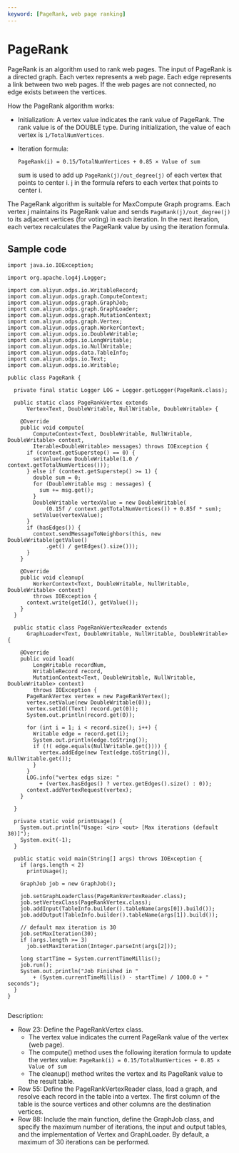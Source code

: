 ```yaml
---
keyword: [PageRank, web page ranking]
---
```


# PageRank

PageRank is an algorithm used to rank web pages. The input of PageRank is a directed graph. Each vertex represents a web page. Each edge represents a link between two web pages. If the web pages are not connected, no edge exists between the vertices.

How the PageRank algorithm works:

-   Initialization: A vertex value indicates the rank value of PageRank. The rank value is of the DOUBLE type. During initialization, the value of each vertex is `1/TotalNumVertices`.
-   Iteration formula:

    `PageRank(i) = 0.15/TotalNumVertices + 0.85 × Value of sum`

    sum is used to add up `PageRank(j)/out_degree(j)` of each vertex that points to center i. j in the formula refers to each vertex that points to center i.


The PageRank algorithm is suitable for MaxCompute Graph programs. Each vertex j maintains its PageRank value and sends `PageRank(j)/out_degree(j)` to its adjacent vertices \(for voting\) in each iteration. In the next iteration, each vertex recalculates the PageRank value by using the iteration formula.

## Sample code

```
import java.io.IOException;

import org.apache.log4j.Logger;

import com.aliyun.odps.io.WritableRecord;
import com.aliyun.odps.graph.ComputeContext;
import com.aliyun.odps.graph.GraphJob;
import com.aliyun.odps.graph.GraphLoader;
import com.aliyun.odps.graph.MutationContext;
import com.aliyun.odps.graph.Vertex;
import com.aliyun.odps.graph.WorkerContext;
import com.aliyun.odps.io.DoubleWritable;
import com.aliyun.odps.io.LongWritable;
import com.aliyun.odps.io.NullWritable;
import com.aliyun.odps.data.TableInfo;
import com.aliyun.odps.io.Text;
import com.aliyun.odps.io.Writable;

public class PageRank {

  private final static Logger LOG = Logger.getLogger(PageRank.class);

  public static class PageRankVertex extends
      Vertex<Text, DoubleWritable, NullWritable, DoubleWritable> {

    @Override
    public void compute(
        ComputeContext<Text, DoubleWritable, NullWritable, DoubleWritable> context,
        Iterable<DoubleWritable> messages) throws IOException {
      if (context.getSuperstep() == 0) {
        setValue(new DoubleWritable(1.0 / context.getTotalNumVertices()));
      } else if (context.getSuperstep() >= 1) {
        double sum = 0;
        for (DoubleWritable msg : messages) {
          sum += msg.get();
        }
        DoubleWritable vertexValue = new DoubleWritable(
            (0.15f / context.getTotalNumVertices()) + 0.85f * sum);
        setValue(vertexValue);
      }
      if (hasEdges()) {
        context.sendMessageToNeighbors(this, new DoubleWritable(getValue()
            .get() / getEdges().size()));
      }
    }

    @Override
    public void cleanup(
        WorkerContext<Text, DoubleWritable, NullWritable, DoubleWritable> context)
        throws IOException {
      context.write(getId(), getValue());
    }
  }

  public static class PageRankVertexReader extends
      GraphLoader<Text, DoubleWritable, NullWritable, DoubleWritable> {

    @Override
    public void load(
        LongWritable recordNum,
        WritableRecord record,
        MutationContext<Text, DoubleWritable, NullWritable, DoubleWritable> context)
        throws IOException {
      PageRankVertex vertex = new PageRankVertex();
      vertex.setValue(new DoubleWritable(0));
      vertex.setId((Text) record.get(0));
      System.out.println(record.get(0));

      for (int i = 1; i < record.size(); i++) {
        Writable edge = record.get(i);
        System.out.println(edge.toString());
        if (!( edge.equals(NullWritable.get()))) {
          vertex.addEdge(new Text(edge.toString()), NullWritable.get());
        }
      }
      LOG.info("vertex edgs size: "
          + (vertex.hasEdges() ? vertex.getEdges().size() : 0));
      context.addVertexRequest(vertex);
    }

  }

  private static void printUsage() {
    System.out.println("Usage: <in> <out> [Max iterations (default 30)]");
    System.exit(-1);
  }

  public static void main(String[] args) throws IOException {
    if (args.length < 2)
      printUsage();

    GraphJob job = new GraphJob();

    job.setGraphLoaderClass(PageRankVertexReader.class);
    job.setVertexClass(PageRankVertex.class);
    job.addInput(TableInfo.builder().tableName(args[0]).build());
    job.addOutput(TableInfo.builder().tableName(args[1]).build());

    // default max iteration is 30
    job.setMaxIteration(30);
    if (args.length >= 3)
      job.setMaxIteration(Integer.parseInt(args[2]));

    long startTime = System.currentTimeMillis();
    job.run();
    System.out.println("Job Finished in "
        + (System.currentTimeMillis() - startTime) / 1000.0 + " seconds");
  }
}
            
```

Description:

-   Row 23: Define the PageRankVertex class.
    -   The vertex value indicates the current PageRank value of the vertex \(web page\).
    -   The compute\(\) method uses the following iteration formula to update the vertex value: `PageRank(i) = 0.15/TotalNumVertices + 0.85 × Value of sum`
    -   The cleanup\(\) method writes the vertex and its PageRank value to the result table.
-   Row 55: Define the PageRankVertexReader class, load a graph, and resolve each record in the table into a vertex. The first column of the table is the source vertices and other columns are the destination vertices.
-   Row 88: Include the main function, define the GraphJob class, and specify the maximum number of iterations, the input and output tables, and the implementation of Vertex and GraphLoader. By default, a maximum of 30 iterations can be performed.


